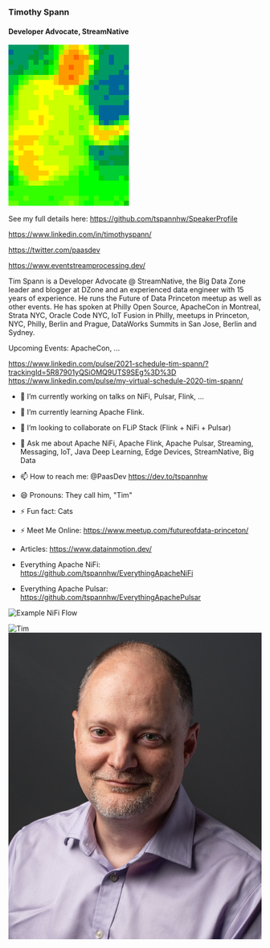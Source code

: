 ### Timothy Spann
#### Developer Advocate, StreamNative

![Tim](https://raw.githubusercontent.com/tspannhw/tspannhw/main/headshots/mlx90640-2020-01-05-20-52-14.gif)

See my full details here:   https://github.com/tspannhw/SpeakerProfile

https://www.linkedin.com/in/timothyspann/

https://twitter.com/paasdev

https://www.eventstreamprocessing.dev/

Tim Spann is a Developer Advocate @ StreamNative, the Big Data Zone leader and blogger at DZone and an experienced data engineer with 15 years of experience. He runs the Future of Data Princeton meetup as well as other events. He has spoken at Philly Open Source, ApacheCon in Montreal, Strata NYC, Oracle Code NYC, IoT Fusion in Philly, meetups in Princeton, NYC, Philly, Berlin and Prague, DataWorks Summits in San Jose, Berlin and Sydney.

Upcoming Events:  ApacheCon, ... 

https://www.linkedin.com/pulse/2021-schedule-tim-spann/?trackingId=5R87901yQSiOMQ9UTS9SEg%3D%3D
https://www.linkedin.com/pulse/my-virtual-schedule-2020-tim-spann/


- 🔭 I’m currently working on talks on NiFi, Pulsar, Flink, ...
- 🌱 I’m currently learning Apache Flink.
- 👯 I’m looking to collaborate on FLiP Stack (Flink + NiFi + Pulsar)
- 💬 Ask me about Apache NiFi, Apache Flink, Apache Pulsar, Streaming, Messaging, IoT, Java Deep Learning, Edge Devices, StreamNative, Big Data
- 📫 How to reach me: @PaasDev https://dev.to/tspannhw
- 😄 Pronouns: They call him, "Tim"
- ⚡ Fun fact: Cats
- ⚡ Meet Me Online:  https://www.meetup.com/futureofdata-princeton/

- Articles:   https://www.datainmotion.dev/

- Everything Apache NiFi:   https://github.com/tspannhw/EverythingApacheNiFi
- Everything Apache Pulsar:  https://github.com/tspannhw/EverythingApachePulsar

![Example NiFi Flow](https://1.bp.blogspot.com/-xQPASF1FTc0/Xwi62A2SF_I/AAAAAAAAbP8/shkg_HH9hIUrCySv2bjYajF34rgvRBhCgCLcBGAsYHQ/w650-h781/ingestusweather.png)


![Tim](https://dzone.com/storage/attachments/9160718-adlpic.png)
![Tim](https://raw.githubusercontent.com/tspannhw/tspannhw/main/headshots/headshotTimSpann.png)
